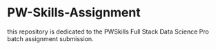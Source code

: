 # PW-Skills-Assignment
this repository is dedicated to the PWSkills Full Stack Data Science Pro batch assignment submission.
